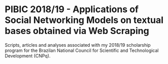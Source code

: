 # PIBIC 2018/19 - Applications of Social Networking Models on textual bases obtained via Web Scraping
Scripts, articles and analyses associated with my 2018/19 scholarship program for the Brazilan National Council for Scientific and Technological Development (CNPq).
